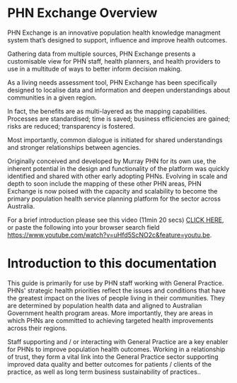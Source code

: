 # PHN Exchange Overview

PHN Exchange is an innovative population health knowledge managment system that’s designed to support, influence and improve health outcomes.  
 
Gathering data from multiple sources, PHN Exchange presents a customisable view for PHN staff, health planners, and health providers to use in a multitude of ways to better inform decision making. 
 
As a living needs assessment tool, PHN Exchange has been specifically designed to localise data and information and deepen understandings about communities in a given region. 
 
In fact, the benefits are as multi-layered as the mapping capabilities. Processes are standardised; time is saved; business efficiencies are gained; risks are reduced; transparency is fostered. 

Most importantly, common dialogue is initiated for shared understandings and stronger relationships between agencies. 
 
Originally conceived and developed by Murray PHN for its own use, the inherent potential in the design and functionality of the platform was quickly identified and shared with other early adopting PHNs. Evolving in scale and depth to soon include the mapping of these other PHN areas, PHN Exchange is now poised with the capacity and scalability to become the primary population health service planning platform for the sector across Australia.  
  
For a brief introduction please see this video (11min 20 secs) [CLICK HERE](https://www.youtube.com/watch?v=uHfd5ScNO2c&feature=youtu.be), or paste the following into your browser search field https://www.youtube.com/watch?v=uHfd5ScNO2c&feature=youtu.be.

# Introduction to this documentation

This guide is primarily for use by PHN staff working with General Practice.
PHNs' strategic health priorities reflect the issues and conditions that have the greatest impact on the lives of people living in their communities. They are determined by population health data and aligned to Australian Government health program areas. More importantly, they are areas in which PHNs are committed to achieving targeted health improvements across their regions.

Staff supporting and / or interacting with General Practice are a key enabler for PHNs to improve population health outcomes. Working in a relationship of trust, they form a vital link into the General Practice sector supporting improved data quality and better outcomes for patients / clients of the practice, as well as long term business sustainability of practices.. 
